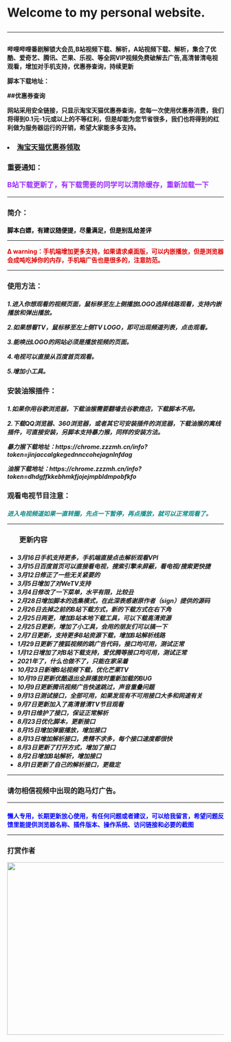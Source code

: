 <h1>
Welcome to my personal website.
<hr>
<h4>
哔哩哔哩番剧解锁大会员,B站视频下载、解析，A站视频下载、解析，集合了优酷、爱奇艺、腾讯、芒果、乐视、等全网VIP视频免费破解去广告,高清普清电视观看，增加对手机支持，优惠券查询，持续更新

脚本下载地址：

##优惠券查询

网站采用安全链接，只显示淘宝天猫优惠券查询，您每一次使用优惠券消费，我们将得到0.1元-1元或以上的不等红利，但是却能为您节省很多，我们也将得到的红利做为服务器运行的开销，希望大家能多多支持。
<h3>
<div>
    <li>
	 <a href="https://zuihuitao.cn" target="_blank">淘宝天猫优惠券领取</a>
    </li>
</div>
<h3>
<p>重要通知：</p>
<div style="color:#9A2EFE">B站下载更新了，有下载需要的同学可以清除缓存，重新加载一下</div>
<hr>
<h3>
<p>简介：</p>
<h4>
<div style="color:#000">脚本白嫖，有建议随便提，尽量满足，但是别乱给差评</div>
<hr>
<div style="color:#DF0101">Δ  warning：手机端增加更多支持，如果请求桌面版，可以内嵌播放，但是浏览器会成吨吃掉你的内存，手机端广告也是很多的，注意防范。</div>
<hr>
<h3>
<p>使用方法：</p>
<h5>
<p>1.进入你想观看的视频页面，鼠标移至左上侧播放LOGO选择线路观看，支持内嵌播放和弹出播放。</p>
<p>2.如果想看TV，鼠标移至左上侧TV LOGO，即可出现频道列表，点击观看。</p>
<p>3.能唤出LOGO的网站必须是播放视频的页面。</p>
<p>4.电视可以直接从百度首页观看。</p>	
<p>5.增加小工具。</p>
<h3>
<p>安装油猴插件：</p>
<h5>
<p>1.如果你用谷歌浏览器，下载油猴需要翻墙去谷歌商店，下载脚本不用。</p>
<p>2.下载QQ浏览器、360浏览器，或者其它可安装插件的浏览器，下载油猴的离线插件，可直接安装，另脚本支持暴力猴，同样的安装方法。</p>
<p>暴力猴下载地址：https://chrome.zzzmh.cn/info?token=jinjaccalgkegednnccohejagnlnfdag</p>
<p>油猴下载地址：https://chrome.zzzmh.cn/info?token=dhdgffkkebhmkfjojejmpbldmpobfkfo</p>
<h3>
<p>观看电视节目注意：</p>
<h5>
<div style="color:#088A85">进入电视频道如果一直转圈，先点一下暂停，再点播放，就可以正常观看了。</div>
<hr>
<h3>
<ul>
更新内容
</ul>
<h5>
<ul>
<li>3月16日手机支持更多，手机端直接点击解析观看VPI</li>
<li>3月15日百度首页可以直接看电视，搜索引擎未屏蔽，看电视/搜索更快捷</li>
<li>3月12日修正了一些无关紧要的</li>
<li>3月5日增加了对WeTV支持</li>
<li>3月4日修改了一下菜单，水平有限，比较丑</li>
<li>2月28日增加脚本的选集模式，在此深表感谢原作者（sign）提供的源码</li>
<li>2月26日去掉之前的B站下载方式，新的下载方式在右下角</li>
<li>2月25日两更，增加B站本地下载工具，可以下载高清资源</li>
<li>2月25日更新，增加了小工具，会用的朋友们可以搞一下</li>
<li>2月7日更新，支持更多B站资源下载，增加B站解析线路</li>
<li>1月29日更新了搜狐视频的跳广告代码，接口均可用，测试正常</li>
<li>1月12日增加了对B站下载支持，爱优腾等接口均可用，测试正常</li>
<li>2021年了，什么也做不了，只能在家呆着</li>
<li>10月23日新增B站视频下载，优化芒果TV</li>
<li>10月19日更新优酷退出全屏播放时重新加载的BUG</li>
<li>10月9日更新腾讯视频广告快速跳过，声音重叠问题</li>
<li>9月13日测试接口，全部可用，如果发现有不可用接口大多和网速有关</li>
<li>9月7日更新加入了高清普清TV节目观看</li>
<li>9月1日维护了接口，保证正常解析</li>
<li>8月23日优化脚本，更新接口</li>
<li>8月15日增加弹窗播放，增加接口</li>
<li>8月13日增加解析接口，贵精不求多，每个接口速度都很快</li>
<li>8月3日更新了打开方式，增加了接口</li>
<li>8月2日增加B站解析，增加接口</li>
<li>8月1日更新了自己的解析接口，更稳定</li>
</ul>
<hr>
<h3>
<p>请勿相信视频中出现的跑马灯广告。</p>
<hr>
<h4>
<div style="color:blue">懒人专用，长期更新放心使用，有任何问题或者建议，可以给我留言，希望问题反馈里能提供浏览器名称、插件版本、操作系统、访问链接和必要的截图</div>
<hr>
<h3>
<p>打赏作者</p>
	<img src="https://qsqrftih.github.io/logl/shang.jpg" width="600" height="400">

